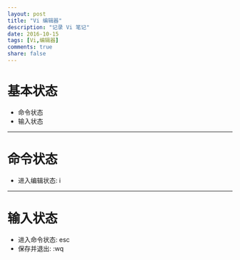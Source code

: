 ```yaml
---
layout: post
title: "Vi 编辑器"
description: "记录 Vi 笔记"
date: 2016-10-15
tags: [Vi,编辑器]
comments: true
share: false
---
```


# 基本状态

* 命令状态
* 输入状态

---

# 命令状态

* 进入编辑状态: i

---

# 输入状态

* 进入命令状态: esc
* 保存并退出: :wq
